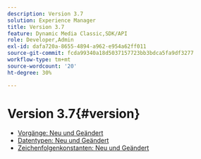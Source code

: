 ```yaml
---
description: Version 3.7
solution: Experience Manager
title: Version 3.7
feature: Dynamic Media Classic,SDK/API
role: Developer,Admin
exl-id: dafa720a-8655-4894-a962-e954a62ff011
source-git-commit: fcda99340a18d5037157723bb3bdca5fa9df3277
workflow-type: tm+mt
source-wordcount: '20'
ht-degree: 30%

---
```


# Version 3.7{#version}

* [Vorgänge: Neu und Geändert](r-3-7-operations.md)
* [Datentypen: Neu und Geändert](r-3-7-types.md)
* [Zeichenfolgenkonstanten: Neu und Geändert](r-3-7-string-constants.md)
